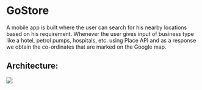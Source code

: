 # GoStore
A mobile app is built where the user can search for his nearby locations based on his requirement. Whenever the user gives input of business type like a hotel, petrol pumps, hospitals, etc. using Place API and as a response we obtain the co-ordinates that are marked on the Google map.

## Architecture:
![](https://i.postimg.cc/QtD6LhRL/download.png)
